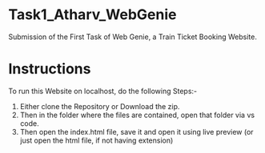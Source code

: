 # Task1_Atharv_WebGenie
Submission of the First Task of Web Genie, a Train Ticket Booking Website.

# Instructions
To run this Website on localhost, do the following Steps:-
1. Either clone the Repository or Download the zip.
2. Then in the folder where the files are contained, open that folder via vs code.
3. Then open the index.html file, save it and open it using live preview (or just open the html file, if not having extension)
